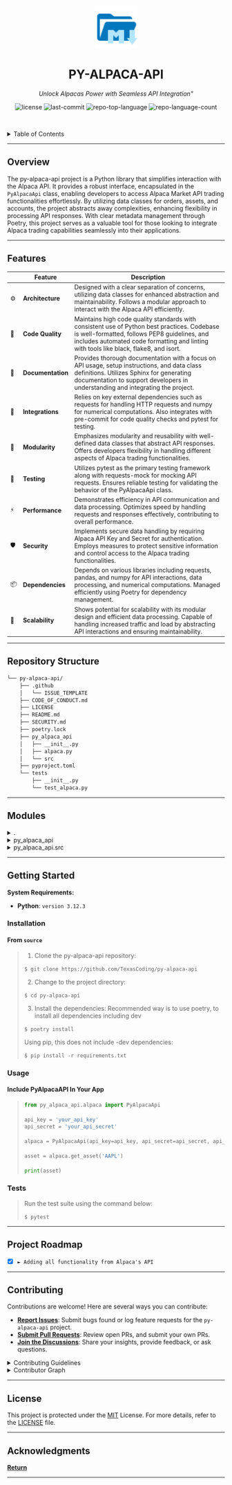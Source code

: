 <p align="center">
  <img src="https://raw.githubusercontent.com/PKief/vscode-material-icon-theme/ec559a9f6bfd399b82bb44393651661b08aaf7ba/icons/folder-markdown-open.svg" width="100" alt="project-logo">
</p>
<p align="center">
    <h1 align="center">PY-ALPACA-API</h1>
</p>
<p align="center">
    <em>Unlock Alpacas Power with Seamless API Integration"</em>
</p>
<p align="center">
	<img src="https://img.shields.io/github/license/TexasCoding/py-alpaca-api?style=default&logo=opensourceinitiative&logoColor=white&color=0080ff" alt="license">
	<img src="https://img.shields.io/github/last-commit/TexasCoding/py-alpaca-api?style=default&logo=git&logoColor=white&color=0080ff" alt="last-commit">
	<img src="https://img.shields.io/github/languages/top/TexasCoding/py-alpaca-api?style=default&color=0080ff" alt="repo-top-language">
	<img src="https://img.shields.io/github/languages/count/TexasCoding/py-alpaca-api?style=default&color=0080ff" alt="repo-language-count">
<p>
<p align="center">
	<!-- default option, no dependency badges. -->
</p>

<br><!-- TABLE OF CONTENTS -->
<details>
  <summary>Table of Contents</summary><br>

- [Overview](#overview)
- [Features](#features)
- [Repository Structure](#repository-structure)
- [Modules](#modules)
- [Getting Started](#getting-started)
  - [Installation](#installation)
  - [Usage](#usage)
  - [Tests](#tests)
- [Project Roadmap](#project-roadmap)
- [Contributing](#contributing)
- [License](#license)
- [Acknowledgments](#acknowledgments)
</details>
<hr>

##  Overview

The py-alpaca-api project is a Python library that simplifies interaction with the Alpaca API. It provides a robust interface, encapsulated in the `PyAlpacaApi` class, enabling developers to access Alpaca Market API trading functionalities effortlessly. By utilizing data classes for orders, assets, and accounts, the project abstracts away complexities, enhancing flexibility in processing API responses. With clear metadata management through Poetry, this project serves as a valuable tool for those looking to integrate Alpaca trading capabilities seamlessly into their applications.

---

##  Features

|    |   Feature         | Description |
|----|-------------------|---------------------------------------------------------------|
| ⚙️  | **Architecture**  | Designed with a clear separation of concerns, utilizing data classes for enhanced abstraction and maintainability. Follows a modular approach to interact with the Alpaca API efficiently. |
| 🔩 | **Code Quality**  | Maintains high code quality standards with consistent use of Python best practices. Codebase is well-formatted, follows PEP8 guidelines, and includes automated code formatting and linting with tools like black, flake8, and isort. |
| 📄 | **Documentation** | Provides thorough documentation with a focus on API usage, setup instructions, and data class definitions. Utilizes Sphinx for generating documentation to support developers in understanding and integrating the project. |
| 🔌 | **Integrations**  | Relies on key external dependencies such as requests for handling HTTP requests and numpy for numerical computations. Also integrates with pre-commit for code quality checks and pytest for testing. |
| 🧩 | **Modularity**    | Emphasizes modularity and reusability with well-defined data classes that abstract API responses. Offers developers flexibility in handling different aspects of Alpaca trading functionalities. |
| 🧪 | **Testing**       | Utilizes pytest as the primary testing framework along with requests-mock for mocking API requests. Ensures reliable testing for validating the behavior of the PyAlpacaApi class. |
| ⚡️  | **Performance**   | Demonstrates efficiency in API communication and data processing. Optimizes speed by handling requests and responses effectively, contributing to overall performance. |
| 🛡️ | **Security**      | Implements secure data handling by requiring Alpaca API Key and Secret for authentication. Employs measures to protect sensitive information and control access to the Alpaca trading functionalities. |
| 📦 | **Dependencies**  | Depends on various libraries including requests, pandas, and numpy for API interactions, data processing, and numerical computations. Managed efficiently using Poetry for dependency management. |
| 🚀 | **Scalability**   | Shows potential for scalability with its modular design and efficient data processing. Capable of handling increased traffic and load by abstracting API interactions and ensuring maintainability. |

---

##  Repository Structure

```sh
└── py-alpaca-api/
    ├── .github
    │   └── ISSUE_TEMPLATE
    ├── CODE_OF_CONDUCT.md
    ├── LICENSE
    ├── README.md
    ├── SECURITY.md
    ├── poetry.lock
    ├── py_alpaca_api
    │   ├── __init__.py
    │   ├── alpaca.py
    │   └── src
    ├── pyproject.toml
    └── tests
        ├── __init__.py
        └── test_alpaca.py
```

---

##  Modules

<details closed><summary>.</summary>

| File                                                                                      | Summary                                                                                                                                                                                                                                                 |
| ---                                                                                       | ---                                                                                                                                                                                                                                                     |
| [pyproject.toml](https://github.com/TexasCoding/py-alpaca-api/blob/master/pyproject.toml) | Defines metadata and dependencies for py-alpaca-api. Manages project details, such as name, version, description, homepage, repository, and dependencies like pandas, requests, and numpy. Organizes development and testing dependencies using Poetry. |

</details>

<details closed><summary>py_alpaca_api</summary>

| File                                                                                          | Summary                                                                                                                                                                                                                                                                                                                                                                                                                                                                                                                                                                           |
| ---                                                                                           | ---                                                                                                                                                                                                                                                                                                                                                                                                                                                                                                                                                                               |
| [alpaca.py](https://github.com/TexasCoding/py-alpaca-api/blob/master/py_alpaca_api/alpaca.py) | The `alpaca.py` file in the `py-alpaca-api` repository contains a class called `PyAlpacaApi`, designed to interact with the Alpaca API. This class facilitates communication by handling API requests and responses, leveraging data classes for account, asset, and order information. The constructor requires the Alpaca API Key and Secret, with an option to specify the usage of the Alpaca Paper Trading API. This component serves as a fundamental interface for developers to access and manage Alpaca trading functionalities within the broader project architecture. |

</details>

<details closed><summary>py_alpaca_api.src</summary>

| File                                                                                                          | Summary                                                                                                                                                                            |
| ---                                                                                                           | ---                                                                                                                                                                                |
| [data_classes.py](https://github.com/TexasCoding/py-alpaca-api/blob/master/py_alpaca_api/src/data_classes.py) | Defines data classes for Orders, Assets, and Accounts to map JSON data to Python objects. Abstracts data processing from API responses, enhancing flexibility and maintainability. |

</details>

---

##  Getting Started

**System Requirements:**

* **Python**: `version 3.12.3`

###  Installation

<h4>From <code>source</code></h4>

> 1. Clone the py-alpaca-api repository:
>
> ```console
> $ git clone https://github.com/TexasCoding/py-alpaca-api
> ```
>
> 2. Change to the project directory:
> ```console
> $ cd py-alpaca-api
> ```
>
> 3. Install the dependencies:
> Recommended way is to use poetry, to install all dependencies including dev
> ```console
> $ poetry install
> ```
> Using pip, this does not include -dev dependencies:
> ```console
> $ pip install -r requirements.txt
> ```

###  Usage

<h4>Include PyAlpacaAPI In Your App</h4>

> ```python
> from py_alpaca_api.alpaca import PyAlpacaApi
>
> api_key = 'your_api_key'
> api_secret = 'your_api_secret'
>
> alpaca = PyAlpacaApi(api_key=api_key, api_secret=api_secret, api_paper=True)
>
> asset = alpaca.get_asset('AAPL')
>
> print(asset)
> ```

###  Tests

> Run the test suite using the command below:
> ```console
> $ pytest
> ```

---

##  Project Roadmap

- [X] `► Adding all functionality from Alpaca's API`

---

##  Contributing

Contributions are welcome! Here are several ways you can contribute:

- **[Report Issues](https://github.com/TexasCoding/py-alpaca-api/issues)**: Submit bugs found or log feature requests for the `py-alpaca-api` project.
- **[Submit Pull Requests](https://github.com/TexasCoding/py-alpaca-api/blob/main/CONTRIBUTING.md)**: Review open PRs, and submit your own PRs.
- **[Join the Discussions](https://github.com/TexasCoding/py-alpaca-api/discussions)**: Share your insights, provide feedback, or ask questions.

<details closed>
<summary>Contributing Guidelines</summary>

1. **Fork the Repository**: Start by forking the project repository to your github account.
2. **Clone Locally**: Clone the forked repository to your local machine using a git client.
   ```sh
   git clone https://github.com/TexasCoding/py-alpaca-api
   ```
3. **Create a New Branch**: Always work on a new branch, giving it a descriptive name.
   ```sh
   git checkout -b new-feature-x
   ```
4. **Make Your Changes**: Develop and test your changes locally.
5. **Commit Your Changes**: Commit with a clear message describing your updates.
   ```sh
   git commit -m 'Implemented new feature x.'
   ```
6. **Push to github**: Push the changes to your forked repository.
   ```sh
   git push origin new-feature-x
   ```
7. **Submit a Pull Request**: Create a PR against the original project repository. Clearly describe the changes and their motivations.
8. **Review**: Once your PR is reviewed and approved, it will be merged into the main branch. Congratulations on your contribution!
</details>

<details closed>
<summary>Contributor Graph</summary>
<br>
<p align="center">
   <a href="https://github.com{/TexasCoding/py-alpaca-api/}graphs/contributors">
      <img src="https://contrib.rocks/image?repo=TexasCoding/py-alpaca-api">
   </a>
</p>
</details>

---

##  License

This project is protected under the [MIT](https://choosealicense.com/licenses/mit/) License. For more details, refer to the [LICENSE](https://github.com/TexasCoding/py-alpaca-api/blob/master/LICENSE) file.

---

##  Acknowledgments



[**Return**](#-overview)

---
